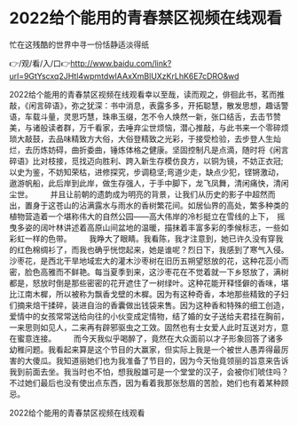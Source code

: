 # 2022给个能用的青春禁区视频在线观看
忙在这残酷的世界中寻一份恬静适淡得纸

👉/观/看/入/口👉http://www.baidu.com/link?url=9GtYscxq2JHtl4wpmtdwIAAxXmBlUXzKrLhK6E7cDRO&wd

2022给个能用的青春禁区视频在线观看幸以至哉，读而观之，俳徊此书，茗而推敲，《闲言碎语》，弥之犹深：书中消息，表露多多，开拓聪慧，散发思想，趣话警语，车载斗量，灵思巧慧，珠串玉缀，怎不令人焕然一新，张口结舌，去击节赞美，与诸般读者群，万千看家，去唾弃尘世烦恼，潜心推敲，与此书来一个零碎烦琐大敲鼓，去品味精致方大俗，大俗登精致之光彩，于接受检验，去步登人生灿烂，去历炼妨碍，曲折委曲，锤炼体格之健康。坚固控制凡是点滴，随时将《闲言碎语》比对枝接，觅找迈向胜利、跨入新生存模仿良方，以铜为镜，不妨正衣冠;以史为鉴，不妨知荣枯，进修探究，步调稳坚;弯道少走，缺点少犯，铿锵激动，遨游帆船，此后岸到此岸，做生存强人，于手中脚下，龙飞凤舞，清闲痛快，清闲尘世。
　　并且让前朝的遗韵成为明亮的背景，让我们从历史的影子中超然而出，置身于这苍山的沾满露水与雨水的香树繁花间。如居仙界的高处，繁多种类的植物营造着一个堪称伟大的自然公园——高大伟岸的冷杉挺立在雪线的上下，　摇曳多姿的阔叶林讲述着高原山间盆地的温暖，描抹着丰富多彩的季候标志，一些如彩虹一样的色带。
　　我睁大了眼睛。我看陈，我才注意到，她已许久没有穿我的红色棉绸衫了，而我也确乎恍惚起来，她是谁呢？烈日下，我感到了寒气入侵。
沙枣花，是西北干旱地域宏大的灌木沙枣树在旧历五朔望怒放的花，这种花蕊小而密，脸色高雅而不鲜艳。每当夏季到来，这沙枣花在不觉着就一下乡怒放了，满树都是，怒放时倒是那些密密的花开遮住了一树绿叶。这种花能开释怪僻的香味，堪比江南木樨，所以被称为飘香戈壁的木樨。因为有这种奇香，本地那些精致的子妇们摘来焙干揉碎，装进自治的香囊做出钱袋来售。因为这种香和特殊的细工创造，爱情中的女孩常常送给向往的小伙变成定情物，结了婚的女子送给夫君挂在胸前，一来思则如见人，二来再有辟邪驱虫之工效。固然也有士女爱人此时互送对方，意在蜜意连接。
　　而今天我似乎喝醉了，竟然在大众面前以才子形象回答了诸多幼稚问题。我看起来算是这个节目的大赢家，但实际上我是一个被世人愚弄得最厉害的大傻瓜。我知道丽她们也为我准备了节目的，因为今天怡竟领丽的旨意来告诉我到前面去坐。我当时也不怕，想我殷雄可是一个堂堂的汉子，会被你们唬住吗？不过她们最后也没有使出点东西，因为看着我那张愁眉的苦脸，她们也有着某种顾忌。

2022给个能用的青春禁区视频在线观看
